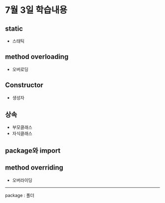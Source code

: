 # 7월 3일 학습내용

## static
- 스태틱
## method overloading
- 오버로딩
  
## Constructor
- 생성자

## 상속
- 부모클래스
- 자식클래스

## package와 import

## method overriding
- 오버라이딩


---
package : 폴더